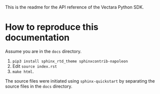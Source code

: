 This is the readme for the API reference of the Vectara Python SDK. 

# How to reproduce this documentation

Assume you are in the `docs` directory.
1. `pip3 install sphinx_rtd_theme sphinxcontrib-napoleon`
2. Edit `source index.rst` 
3. `make html`. 

The source files were initiated using `sphinx-quickstart` by separating the source files in the `docs` directory.